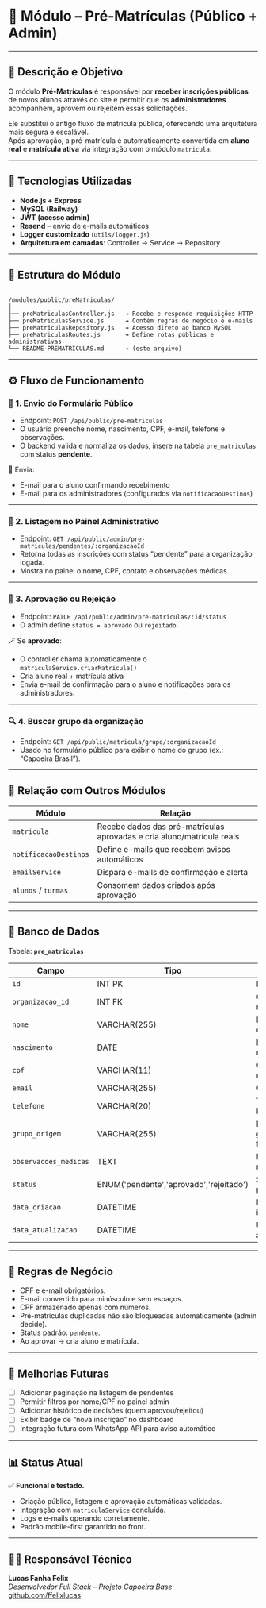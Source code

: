 # 🧾 Módulo – Pré-Matrículas (Público + Admin)

---

## 🎯 Descrição e Objetivo

O módulo **Pré-Matrículas** é responsável por **receber inscrições públicas** de novos alunos através do site e permitir que os **administradores** acompanhem, aprovem ou rejeitem essas solicitações.

Ele substitui o antigo fluxo de matrícula pública, oferecendo uma arquitetura mais segura e escalável.  
Após aprovação, a pré-matrícula é automaticamente convertida em **aluno real** e **matrícula ativa** via integração com o módulo `matricula`.

---

## 🧱 Tecnologias Utilizadas

- **Node.js + Express**
- **MySQL (Railway)**
- **JWT (acesso admin)**
- **Resend** – envio de e-mails automáticos
- **Logger customizado** (`utils/logger.js`)
- **Arquitetura em camadas**: Controller → Service → Repository

---

## 📂 Estrutura do Módulo

```

/modules/public/preMatriculas/
│
├── preMatriculasController.js   → Recebe e responde requisições HTTP
├── preMatriculasService.js      → Contém regras de negócio e e-mails
├── preMatriculasRepository.js   → Acesso direto ao banco MySQL
├── preMatriculasRoutes.js       → Define rotas públicas e administrativas
└── README-PREMATRICULAS.md      → (este arquivo)

```

---

## ⚙️ Fluxo de Funcionamento

### 🧾 1. Envio do Formulário Público

- Endpoint: `POST /api/public/pre-matriculas`  
- O usuário preenche nome, nascimento, CPF, e-mail, telefone e observações.  
- O backend valida e normaliza os dados, insere na tabela `pre_matriculas` com status **pendente**.

📧 Envia:
- E-mail para o aluno confirmando recebimento  
- E-mail para os administradores (configurados via `notificacaoDestinos`)

---

### 🧠 2. Listagem no Painel Administrativo

- Endpoint: `GET /api/public/admin/pre-matriculas/pendentes/:organizacaoId`  
- Retorna todas as inscrições com status “pendente” para a organização logada.  
- Mostra no painel o nome, CPF, contato e observações médicas.

---

### 🔄 3. Aprovação ou Rejeição

- Endpoint: `PATCH /api/public/admin/pre-matriculas/:id/status`  
- O admin define `status = aprovado` ou `rejeitado`.

🪄 Se **aprovado**:
- O controller chama automaticamente o `matriculaService.criarMatricula()`  
- Cria aluno real + matrícula ativa  
- Envia e-mail de confirmação para o aluno e notificações para os administradores.

---

### 🔍 4. Buscar grupo da organização

- Endpoint: `GET /api/public/matricula/grupo/:organizacaoId`  
- Usado no formulário público para exibir o nome do grupo (ex.: “Capoeira Brasil”).

---

## 🧩 Relação com Outros Módulos

| Módulo | Relação |
|---------|----------|
| `matricula` | Recebe dados das pré-matrículas aprovadas e cria aluno/matrícula reais |
| `notificacaoDestinos` | Define e-mails que recebem avisos automáticos |
| `emailService` | Dispara e-mails de confirmação e alerta |
| `alunos` / `turmas` | Consomem dados criados após aprovação |

---

## 🧪 Banco de Dados

Tabela: **`pre_matriculas`**

| Campo | Tipo | Descrição |
|--------|------|------------|
| `id` | INT PK | Identificador |
| `organizacao_id` | INT FK | Organização responsável |
| `nome` | VARCHAR(255) | Nome completo |
| `nascimento` | DATE | Data de nascimento |
| `cpf` | VARCHAR(11) | CPF normalizado |
| `email` | VARCHAR(255) | Contato |
| `telefone` | VARCHAR(20) | Telefone do inscrito |
| `grupo_origem` | VARCHAR(255) | Nome do grupo ou filial |
| `observacoes_medicas` | TEXT | Informações médicas |
| `status` | ENUM('pendente','aprovado','rejeitado') | Status do processo |
| `data_criacao` | DATETIME | Registro da inscrição |
| `data_atualizacao` | DATETIME | Última alteração |

---

## 🧠 Regras de Negócio

- CPF e e-mail obrigatórios.  
- E-mail convertido para minúsculo e sem espaços.  
- CPF armazenado apenas com números.  
- Pré-matrículas duplicadas não são bloqueadas automaticamente (admin decide).  
- Status padrão: `pendente`.  
- Ao aprovar → cria aluno e matrícula.

---

## 🚀 Melhorias Futuras

- [ ] Adicionar paginação na listagem de pendentes  
- [ ] Permitir filtros por nome/CPF no painel admin  
- [ ] Adicionar histórico de decisões (quem aprovou/rejeitou)  
- [ ] Exibir badge de “nova inscrição” no dashboard  
- [ ] Integração futura com WhatsApp API para aviso automático  

---

## 📊 Status Atual

✅ **Funcional e testado.**  
- Criação pública, listagem e aprovação automáticas validadas.  
- Integração com `matriculaService` concluída.  
- Logs e e-mails operando corretamente.  
- Padrão mobile-first garantido no front.

---

## 👨‍💻 Responsável Técnico

**Lucas Fanha Felix**  
_Desenvolvedor Full Stack – Projeto Capoeira Base_  
[github.com/ffelixlucas](https://github.com/ffelixlucas)  
